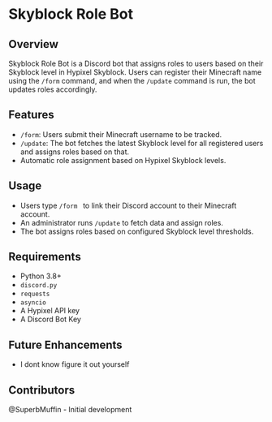 # Skyblock Role Bot

## Overview
Skyblock Role Bot is a Discord bot that assigns roles to users based on their Skyblock level in Hypixel Skyblock. Users can register their Minecraft name using the `/form` command, and when the `/update` command is run, the bot updates roles accordingly.

## Features
- `/form`: Users submit their Minecraft username to be tracked.
- `/update`: The bot fetches the latest Skyblock level for all registered users and assigns roles based on that.
- Automatic role assignment based on Hypixel Skyblock levels.

## Usage
- Users type `/form ` to link their Discord account to their Minecraft account.
- An administrator runs `/update` to fetch data and assign roles.
- The bot assigns roles based on configured Skyblock level thresholds.

## Requirements
- Python 3.8+
- `discord.py`
- `requests`
- `asyncio`
- A Hypixel API key
- A Discord Bot Key

## Future Enhancements
- I dont know figure it out yourself
## Contributors
@SuperbMuffin - Initial development

